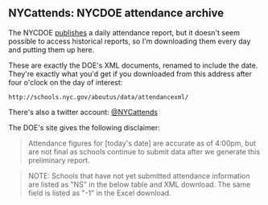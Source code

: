 NYCattends: NYCDOE attendance archive
-------------------------------------

The NYCDOE [publishes](bit.ly/NYCattends) a daily attendance report, but it doesn't seem possible to access historical reports, so I'm downloading them every day and putting them up here.

These are exactly the DOE's XML documents, renamed to include the date. They're exactly what you'd get if you downloaded from this address after four o'clock on the day of interest:

    http://schools.nyc.gov/aboutus/data/attendancexml/

There's also a twitter account: [@NYCattends](https://twitter.com/NYCattends)

The DOE's site gives the following disclaimer:

> Attendance figures for [today's date] are accurate as of 4:00pm, but are not final as schools continue to submit data after we generate this preliminary report.

> NOTE: Schools that have not yet submitted attendance information are listed as "NS" in the below table and XML download. The same field is listed as "-1" in the Excel download.
